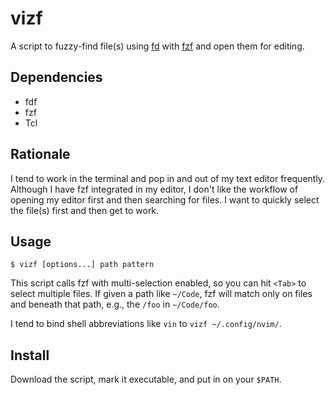 # vizf
A script to fuzzy-find file(s) using [fd](https://github.com/sharkdp/fd) with
[fzf](https://github.com/junegunn/fzf) and open them for editing.

## Dependencies
- fdf
- fzf
- Tcl

## Rationale
I tend to work in the terminal and pop in and out of my text editor frequently.
Although I have fzf integrated in my editor, I don't like the workflow of opening
my editor first and then searching for files. I want to quickly select the file(s)
first and then get to work.

## Usage
`$ vizf [options...] path pattern`

This script calls fzf with multi-selection enabled, so you can hit `<Tab>` to
select multiple files. If given a path like `~/Code`, fzf will match only on
files and beneath that path, e.g., the `/foo` in `~/Code/foo`.

I tend to bind shell abbreviations like `vin` to `vizf ~/.config/nvim/`.

## Install

Download the script, mark it executable, and put in on your `$PATH`.
